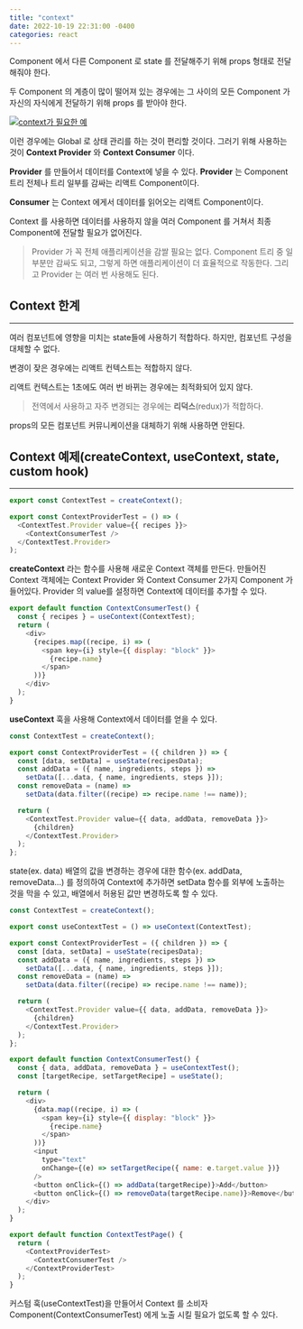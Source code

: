 ```yaml
---
title: "context"
date: 2022-10-19 22:31:00 -0400
categories: react
---
```


Component 에서 다른 Component 로 state 를 전달해주기 위해 props 형태로 전달해줘야 한다.

두 Component 의 계층이 많이 떨어져 있는 경우에는 그 사이의 모든 Component 가 자신의 자식에게 전달하기 위해 props 를 받아야 한다.

[![context가 필요한 예](https://img.youtube.com/vi/3MB8DBXzEos/0.jpg)](https://youtu.be/3MB8DBXzEos)

이런 경우에는 Global 로 상태 관리를 하는 것이 편리할 것이다. 그러기 위해 사용하는 것이 **Context Provider** 와 **Context Consumer** 이다.

**Provider** 를 만들어서 데이터를 Context에 넣을 수 있다. **Provider** 는 Component 트리 전체나 트리 일부를 감싸는 리액트 Component이다.

**Consumer** 는 Context 에게서 데이터를 읽어오는 리액트 Component이다.

Context 를 사용하면 데이터를 사용하지 않을 여러 Component 를 거쳐서 최종 Component에 전달할 필요가 없어진다.

> Provider 가 꼭 전체 애플리케이션을 감쌀 필요는 없다. Component 트리 중 일부분만 감싸도 되고, 그렇게 하면 애플리케이션이 더 효율적으로 작동한다. 그리고 Provider 는 여러 번 사용해도 된다.

## Context 한계

---

여러 컴포넌트에 영향을 미치는 state들에 사용하기 적합하다. 하지만, 컴포넌트 구성을 대체할 수 없다.

변경이 잦은 경우에는 리액트 컨텍스트는 적합하지 않다.

리액트 컨텍스트는 1초에도 여러 번 바뀌는 경우에는 최적화되어 있지 않다.

> 전역에서 사용하고 자주 변경되는 경우에는 **리덕스**(redux)가 적합하다.

props의 모든 컴포넌트 커뮤니케이션을 대체하기 위해 사용하면 안된다.

## Context 예제(createContext, useContext, state, custom hook)

---

```javascript
export const ContextTest = createContext();

export const ContextProviderTest = () => (
  <ContextTest.Provider value={{ recipes }}>
    <ContextConsumerTest />
  </ContextTest.Provider>
);
```

**createContext** 라는 함수를 사용해 새로운 Context 객체를 만든다.
만들어진 Context 객체에는 Context Provider 와 Context Consumer 2가지 Component 가 들어있다.
Provider 의 value를 설정하면 Context에 데이터를 추가할 수 있다.

```javascript
export default function ContextConsumerTest() {
  const { recipes } = useContext(ContextTest);
  return (
    <div>
      {recipes.map((recipe, i) => (
        <span key={i} style={{ display: "block" }}>
          {recipe.name}
        </span>
      ))}
    </div>
  );
}
```

**useContext** 훅을 사용해 Context에서 데이터를 얻을 수 있다.

```javascript
const ContextTest = createContext();

export const ContextProviderTest = ({ children }) => {
  const [data, setData] = useState(recipesData);
  const addData = ({ name, ingredients, steps }) =>
    setData([...data, { name, ingredients, steps }]);
  const removeData = (name) =>
    setData(data.filter((recipe) => recipe.name !== name));

  return (
    <ContextTest.Provider value={{ data, addData, removeData }}>
      {children}
    </ContextTest.Provider>
  );
};
```

state(ex. data) 배열의 값을 변경하는 경우에 대한 함수(ex. addData, removeData...) 를 정의하여 Context에 추가하면 setData 함수를 외부에 노출하는 것을 막을 수 있고, 배열에서 허용된 값만 변경하도록 할 수 있다.

```javascript
const ContextTest = createContext();

export const useContextTest = () => useContext(ContextTest);

export const ContextProviderTest = ({ children }) => {
  const [data, setData] = useState(recipesData);
  const addData = ({ name, ingredients, steps }) =>
    setData([...data, { name, ingredients, steps }]);
  const removeData = (name) =>
    setData(data.filter((recipe) => recipe.name !== name));

  return (
    <ContextTest.Provider value={{ data, addData, removeData }}>
      {children}
    </ContextTest.Provider>
  );
};
```

```javascript
export default function ContextConsumerTest() {
  const { data, addData, removeData } = useContextTest();
  const [targetRecipe, setTargetRecipe] = useState();

  return (
    <div>
      {data.map((recipe, i) => (
        <span key={i} style={{ display: "block" }}>
          {recipe.name}
        </span>
      ))}
      <input
        type="text"
        onChange={(e) => setTargetRecipe({ name: e.target.value })}
      />
      <button onClick={() => addData(targetRecipe)}>Add</button>
      <button onClick={() => removeData(targetRecipe.name)}>Remove</button>
    </div>
  );
}
```

```javascript
export default function ContextTestPage() {
  return (
    <ContextProviderTest>
      <ContextConsumerTest />
    </ContextProviderTest>
  );
}
```

커스텀 훅(useContextTest)을 만들어서 Context 를 소비자 Component(ContextConsumerTest) 에게 노출 시킬 필요가 없도록 할 수 있다.
